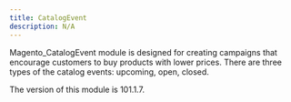 ```yaml
---
title: CatalogEvent
description: N/A
---
```


Magento_CatalogEvent module is designed for creating campaigns that encourage customers to buy products with lower prices.
There are three types of the catalog events: upcoming, open, closed.

<InlineAlert slots="text" />
The version of this module is 101.1.7.
